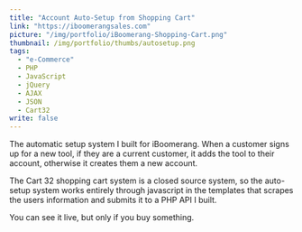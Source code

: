 ```yaml
---
title: "Account Auto-Setup from Shopping Cart"
link: "https://iboomerangsales.com"
picture: "/img/portfolio/iBoomerang-Shopping-Cart.png"
thumbnail: /img/portfolio/thumbs/autosetup.png
tags: 
  - "e-Commerce"
  - PHP
  - JavaScript
  - jQuery
  - AJAX
  - JSON
  - Cart32
write: false
---
```


The automatic setup system I built for iBoomerang. When a customer signs up for a new tool, if they are a current customer, it adds the tool to their account, otherwise it creates them a new account.

The Cart 32 shopping cart system is a closed source system, so the auto-setup system works entirely through javascript in the templates that scrapes the users information and submits it to a PHP API I built.

You can see it live, but only if you buy something.